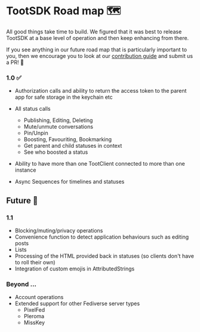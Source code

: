 # TootSDK Road map 🗺️

All good things take time to build.
We figured that it was best to release TootSDK at a base level of operation  and then keep enhancing from there.

If you see anything in our future road map that is particularly important to you, then we encourage you to look at our [contribution guide](./CONTRIBUTING.md) and submit us a PR! 🤝

### 1.0 ✅
- Authorization calls and ability to return the access token to the parent app for safe storage in the keychain etc
- All status calls
    - Publishing, Editing, Deleting
    - Mute/unmute conversations
    - Pin/Unpin
    - Boosting, Favouriting, Bookmarking
    - Get parent and child statuses in context
    - See who boosted a status

- Ability to have more than one TootClient connected to more than one instance
- Async Sequences for timelines and statuses

## Future 🔮

### 1.1 
- Blocking/muting/privacy operations
- Convenience function to detect application behaviours such as editing posts
- Lists
- Processing of the HTML provided back in statuses (so clients don't have to roll their own)
- Integration of custom emojis in AttributedStrings

### Beyond ...
- Account operations
- Extended support for other Fediverse server types
    - PixelFed
    - Pleroma
    - MissKey

